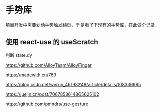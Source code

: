 # 手势库

项目开发中需要划动手势触发翻页，于是看了下现有的手势库，在此做个记录

## 使用 react-use 的 useScratch

判断 state.dy

<https://github.com/AlloyTeam/AlloyFinger>

<https://madewith.cn/769>

<https://blog.csdn.net/weixin_46193248/article/details/108336985>

<https://juejin.cn/post/7067858614865625102>

<https://github.com/pmndrs/use-gesture>
